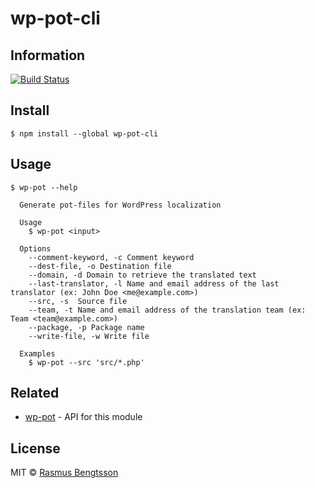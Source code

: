 # wp-pot-cli

## Information

[![Build Status](https://travis-ci.org/rasmusbe/wp-pot-cli.svg?branch=master)](https://travis-ci.org/rasmusbe/wp-pot-cli)

## Install

```
$ npm install --global wp-pot-cli
```

## Usage

```
$ wp-pot --help

  Generate pot-files for WordPress localization

  Usage
    $ wp-pot <input>

  Options
    --comment-keyword, -c Comment keyword
    --dest-file, -o Destination file
    --domain, -d Domain to retrieve the translated text
    --last-translator, -l Name and email address of the last translator (ex: John Doe <me@example.com>)
    --src, -s  Source file
    --team, -t Name and email address of the translation team (ex: Team <team@example.com>)
    --package, -p Package name
    --write-file, -w Write file

  Examples
    $ wp-pot --src 'src/*.php'
```

## Related

- [wp-pot](https://github.com/rasmusbe/wp-pot) - API for this module

## License

MIT © [Rasmus Bengtsson](https://github.com/rasmusbe)
